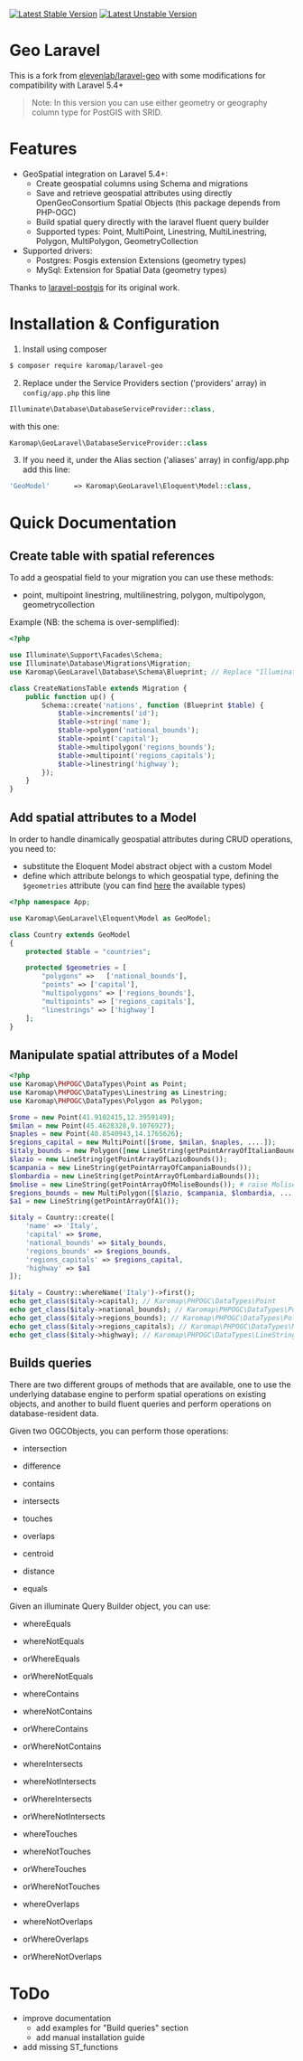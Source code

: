 [![Latest Stable Version](https://poser.pugx.org/karomap/laravel-geo/v/stable)](https://packagist.org/packages/karomap/laravel-geo) [![Latest Unstable Version](https://poser.pugx.org/karomap/laravel-geo/v/unstable)](https://packagist.org/packages/karomap/laravel-geo)

# Geo Laravel

This is a fork from [elevenlab/laravel-geo](https://github.com/eleven-lab/laravel-geo) with some modifications for compatibility with Laravel 5.4+

> Note: In this version you can use either geometry or geography column type for PostGIS with SRID.

# Features

- GeoSpatial integration on Laravel 5.4+:
  - Create geospatial columns using Schema and migrations
  - Save and retrieve geospatial attributes using directly OpenGeoConsortium Spatial Objects (this package depends from PHP-OGC)
  - Build spatial query directly with the laravel fluent query builder
  - Supported types: Point, MultiPoint, Linestring, MultiLinestring, Polygon, MultiPolygon, GeometryCollection
- Supported drivers:
  - Postgres: Posgis extension Extensions (geometry types)
  - MySql: Extension for Spatial Data (geometry types)

Thanks to [laravel-postgis](https://github.com/njbarrett/laravel-postgis) for its original work.

# Installation & Configuration

1. Install using composer

```bash
$ composer require karomap/laravel-geo
```

2. Replace under the Service Providers section ('providers' array) in `config/app.php` this line

```php
Illuminate\Database\DatabaseServiceProvider::class,
```

with this one:

```php
Karomap\GeoLaravel\DatabaseServiceProvider::class
```

3. If you need it, under the Alias section ('aliases' array) in config/app.php add this line:

```php
'GeoModel'      => Karomap\GeoLaravel\Eloquent\Model::class,
```

# Quick Documentation

## Create table with spatial references

To add a geospatial field to your migration you can use these methods:

- point, multipoint linestring, multilinestring, polygon, multipolygon, geometrycollection

Example (NB: the schema is over-semplified):

```php
<?php

use Illuminate\Support\Facades\Schema;
use Illuminate\Database\Migrations\Migration;
use Karomap\GeoLaravel\Database\Schema\Blueprint; // Replace "Illuminate\Database\Schema\Blueprint"

class CreateNationsTable extends Migration {
    public function up() {
        Schema::create('nations', function (Blueprint $table) {
            $table->increments('id');
            $table->string('name');
            $table->polygon('national_bounds');
            $table->point('capital');
            $table->multipolygon('regions_bounds');
            $table->multipoint('regions_capitals');
            $table->linestring('highway');
        });
    }
}
```

## Add spatial attributes to a Model

In order to handle dinamically geospatial attributes during CRUD operations, you need to:

- substitute the Eloquent Model abstract object with a custom Model
- define which attribute belongs to which geospatial type, defining the `$geometries` attribute (you can find [here](https://github.com/karomap/laravel-geo/blob/master/src/Eloquent/Model.php#L15-L21) the available types)

```php
<?php namespace App;

use Karomap\GeoLaravel\Eloquent\Model as GeoModel;

class Country extends GeoModel
{
    protected $table = "countries";

    protected $geometries = [
        "polygons" =>   ['national_bounds'],
        "points" => ['capital'],
        "multipolygons" => ['regions_bounds'],
        "multipoints" => ['regions_capitals'],
        "linestrings" => ['highway']
    ];
}
```

## Manipulate spatial attributes of a Model

```php
<?php
use Karomap\PHPOGC\DataTypes\Point as Point;
use Karomap\PHPOGC\DataTypes\Linestring as Linestring;
use Karomap\PHPOGC\DataTypes\Polygon as Polygon;

$rome = new Point(41.9102415,12.3959149);
$milan = new Point(45.4628328,9.1076927);
$naples = new Point(40.8540943,14.1765626);
$regions_capital = new MultiPoint([$rome, $milan, $naples, ....]);
$italy_bounds = new Polygon([new LineString(getPointArrayOfItalianBounds())]);
$lazio = new LineString(getPointArrayOfLazioBounds());
$campania = new LineString(getPointArrayOfCampaniaBounds());
$lombardia = new LineString(getPointArrayOfLombardiaBounds());
$molise = new LineString(getPointArrayOfMoliseBounds()); # raise MoliseNotFoundException
$regions_bounds = new MultiPolygon([$lazio, $campania, $lombardia, ....]);
$a1 = new LineString(getPointArrayOfA1());

$italy = Country::create([
    'name' => 'Italy',
    'capital' => $rome,
    'national_bounds' => $italy_bounds,
    'regions_bounds' => $regions_bounds,
    'regions_capitals' => $regions_capital,
    'highway' => $a1
]);

$italy = Country::whereName('Italy')->first();
echo get_class($italy->capital); // Karomap\PHPOGC\DataTypes\Point
echo get_class($italy->national_bounds); // Karomap\PHPOGC\DataTypes\Polygon
echo get_class($italy->regions_bounds); // Karomap\PHPOGC\DataTypes\Polygon
echo get_class($italy->regions_capitals); // Karomap\PHPOGC\DataTypes\MultiPoint
echo get_class($italy->highway); // Karomap\PHPOGC\DataTypes\LineString
```

## Builds queries

There are two different groups of methods that are available, one to use the underlying database engine to perform spatial operations on existing objects, and another to build fluent queries and perform operations on database-resident data.

Given two OGCObjects, you can perform those operations:

- intersection

- difference

- contains

- intersects

- touches

- overlaps

- centroid

- distance

- equals

Given an illuminate Query Builder object, you can use:

- whereEquals

- whereNotEquals

- orWhereEquals

- orWhereNotEquals

- whereContains

- whereNotContains

- orWhereContains

- orWhereNotContains

- whereIntersects

- whereNotIntersects

- orWhereIntersects

- orWhereNotIntersects

- whereTouches

- whereNotTouches

- orWhereTouches

- orWhereNotTouches

- whereOverlaps

- whereNotOverlaps

- orWhereOverlaps

- orWhereNotOverlaps

# ToDo

- improve documentation
  - add examples for "Build queries" section
  - add manual installation guide
- add missing ST_functions
